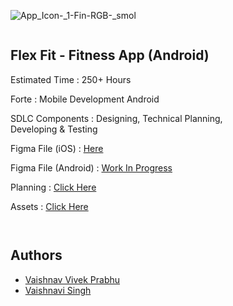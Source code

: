  ![App_Icon-_1-_Fin-RGB_-_smol](https://user-images.githubusercontent.com/67993582/149269229-0f10dba1-eb0b-4875-900d-aef2d71784a7.png) 
				<div id="2a9ec669-3456-4a59-8007-8026324615e3" style="width:75%" class="column">
					<h2 id="929eecc1-af7f-4737-88f9-1addde5786ad" class="">Flex Fit - Fitness App (Android)</h2>
					<p id="93ed1197-a051-4b76-b165-06a3959f90ff" class="">Estimated Time : 250+ Hours</p>
					<p id="55bfd51d-e761-4f2c-9ba8-429943c8607d" class="">Forte : Mobile Development Android</p>
					<p id="93ed1197-a051-4b76-b165-06a3959f90ff" class="">SDLC Components : Designing, Technical Planning, Developing &amp; Testing</p>
	<p id="93ed1197-a051-4b76-b165-06a3959f90ff" class="">Figma File (iOS) : <a href="https://www.figma.com/proto/cD4uTrlCCUmxW79bsbjWOZ/FlexFit-Mobile-App?embed_host=notion&kind=&node-id=2%3A422&page-id=0%3A1&scaling=scale-down&viewport=241%2C48%2C0.13">Here</a></p>
	<p id="93ed1197-a051-4b76-b165-06a3959f90ff" class="">Figma File (Android) : <a href="#">Work In Progress</a></p>
		<p id="93ed1197-a051-4b76-b165-06a3959f90ff" class="">Planning : <a href="https://furtive-wood-f20.notion.site/Semester-4-Project-2943120fa02642c18498c99071eaf68c">Click Here</a></p>
		<p id="93ed1197-a051-4b76-b165-06a3959f90ff" class="">Assets : <a href="https://furtive-wood-f20.notion.site/fc8cb4275a2e486d9cc8d1bdacc95dad?v=9603b1f382ea44c6b01d97c73a2ce01a">Click Here</a></p>
				</div>

<div id="3e1927f5-fb95-4783-aacd-02277abda632" style="width:75%" class="column">

<h2 id="929eecc1-af7f-4737-88f9-1addde5786ad" class="">Authors</h2>

- [Vaishnav Vivek Prabhu](https://github.com/vaishnavvprabhu)
- [Vaishnavi Singh](https://github.com/singhvaishnavi25)
				</div>

